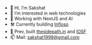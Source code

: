 - 👋 Hi, I’m Sakshat
- 👀 I’m interested in web technologies
- 🌱 Working with NextJS and AI
- 🛠️ Currently building [Infloso](https://github.com/Infloso/infloso_next)
- 🎯 Prev, built [thesidepath.in](https://thesidepath.in/) and [IOSF](https://github.com/IndianOpenSourceFoundation)
- 📫 Mail: sakshat1998@gmail.com

<!---
findsakshat/findsakshat is a ✨ special ✨ repository because its `README.md` (this file) appears on your GitHub profile.
You can click the Preview link to take a look at your changes.
--->
